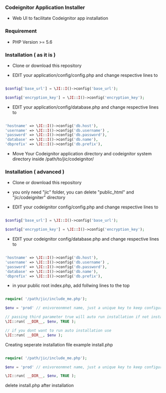 ### Codeignitor Application Installer
 - Web UI to facilitate Codeignitor app installation

### Requirement
- PHP Version >= 5.6

### Installation ( as it is )

 - Clone or download this repository

 - EDIT your application/config/config.php and change respective lines to

```php

$config['base_url'] = \JI::I()->config('base_url');

$config['encryption_key'] = \JI::I()->config('encryption_key');

```

- EDIT your application/config/database.php and change respective lines to

```php

'hostname' => \JI::I()->config('db.host'),
'username' => \JI::I()->config('db.username') ,
'password' => \JI::I()->config('db.password'),
'database' => \JI::I()->config('db.name'),
'dbprefix' => \JI::I()->config('db.prefix'),

```

- Move Your Codeignitor application directory and codeignitor system directory inside /path/to/jic/codeignitor/


### Installation ( advanced )

- Clone or download this repository

- you only need "jic" folder, you can delete "public_html" and  "jic/codeigniter" directory

- EDIT your codeignitor config/config.php and change respective lines to

```php

$config['base_url'] = \JI::I()->config('base_url');

$config['encryption_key'] = \JI::I()->config('encryption_key');

```

- EDIT your codeignitor config/database.php and change respective lines to

```php

'hostname' => \JI::I()->config('db.host'),
'username' => \JI::I()->config('db.username') ,
'password' => \JI::I()->config('db.password'),
'database' => \JI::I()->config('db.name'),
'dbprefix' => \JI::I()->config('db.prefix'),

```

- in your public root index.php, add follwing lines to the top

```php

require( '/path/jic/include_me.php');

$env = 'prod' // enivoreonmnet name, just a unique key to keep configuration seperate

// passing third parameter true will auto run installation if not installed already
\JI::run( __DIR__, $env, TRUE );

// if you dont want to run auto installation use
\JI::run( __DIR__, $env );


```

Creating seperate installation file
example install.php

```php

require( '/path/jic/include_me.php');

$env = 'prod' // enivoreonmnet name, just a unique key to keep configuration seperate

\JI::run( __DIR__, $env, TRUE );

```

delete install.php after installation
